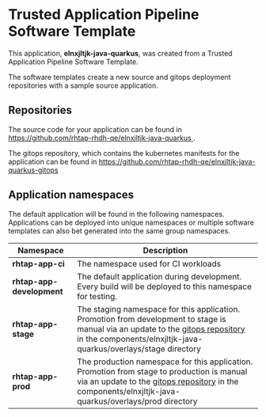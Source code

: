 # Trusted Application Pipeline Software Template

This application, **elnxjltjk-java-quarkus**, was created from a Trusted Application Pipeline Software Template.

The software templates create a new source and gitops deployment repositories with a sample source application. 

## Repositories

The source code for your application can be found in [https://github.com/rhtap-rhdh-qe/elnxjltjk-java-quarkus ](https://github.com/rhtap-rhdh-qe/elnxjltjk-java-quarkus ).
 
The gitops repository, which contains the kubernetes manifests for the application can be found in 
[https://github.com/rhtap-rhdh-qe/elnxjltjk-java-quarkus-gitops ](https://github.com/rhtap-rhdh-qe/elnxjltjk-java-quarkus-gitops ) 

## Application namespaces 

The default application will be found in the following namespaces. Applications can be deployed into unique namespaces or multiple software templates can also bet generated into the same group namespaces.  

|  Namespace   |  Description   |  
| -------- | -------- |
| **rhtap-app-ci** | The namespace used for CI workloads |
| **rhtap-app-development** | The default application during development. Every build will be deployed to this namespace for testing. |
| **rhtap-app-stage** | The staging namespace for this application. Promotion from development to stage is manual via an update to the [gitops repository](https://github.com/rhtap-rhdh-qe/elnxjltjk-java-quarkus-gitops ) in the components/elnxjltjk-java-quarkus/overlays/stage directory |
| **rhtap-app-prod** | The production namespace for this application. Promotion from stage to production is manual via an update to the [gitops repository](https://github.com/rhtap-rhdh-qe/elnxjltjk-java-quarkus-gitops ) in the components/elnxjltjk-java-quarkus/overlays/prod directory |